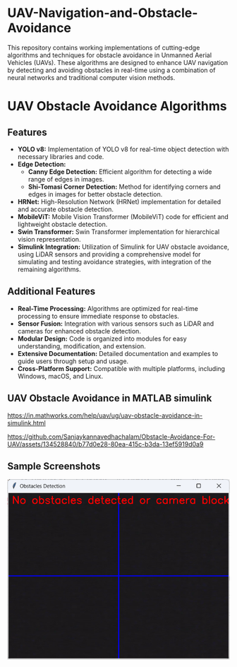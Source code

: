 # UAV-Navigation-and-Obstacle-Avoidance
This repository contains working implementations of cutting-edge algorithms and techniques for obstacle avoidance in Unmanned Aerial Vehicles (UAVs). These algorithms are designed to enhance UAV navigation by detecting and avoiding obstacles in real-time using a combination of neural networks and traditional computer vision methods.

# UAV Obstacle Avoidance Algorithms

## Features

- **YOLO v8:** Implementation of YOLO v8 for real-time object detection with necessary libraries and code.
- **Edge Detection:**
  - **Canny Edge Detection:** Efficient algorithm for detecting a wide range of edges in images.
  - **Shi-Tomasi Corner Detection:** Method for identifying corners and edges in images for better obstacle detection.
- **HRNet:** High-Resolution Network (HRNet) implementation for detailed and accurate obstacle detection.
- **MobileViT:** Mobile Vision Transformer (MobileViT) code for efficient and lightweight obstacle detection.
- **Swin Transformer:** Swin Transformer implementation for hierarchical vision representation.
- **Simulink Integration:** Utilization of Simulink for UAV obstacle avoidance, using LiDAR sensors and providing a comprehensive model for simulating and testing avoidance strategies, with integration of the remaining algorithms.

## Additional Features

- **Real-Time Processing:** Algorithms are optimized for real-time processing to ensure immediate response to obstacles.
- **Sensor Fusion:** Integration with various sensors such as LiDAR and cameras for enhanced obstacle detection.
- **Modular Design:** Code is organized into modules for easy understanding, modification, and extension.
- **Extensive Documentation:** Detailed documentation and examples to guide users through setup and usage.
- **Cross-Platform Support:** Compatible with multiple platforms, including Windows, macOS, and Linux.

## UAV Obstacle Avoidance in MATLAB simulink
https://in.mathworks.com/help/uav/ug/uav-obstacle-avoidance-in-simulink.html

https://github.com/Sanjaykannavedhachalam/Obstacle-Avoidance-For-UAV/assets/134528840/b77d0e28-80ea-415c-b3da-13ef5919d0a9

## Sample Screenshots
![Logo](https://github.com/Sanjaykannavedhachalam/Obstacle-Avoidance-For-UAV/blob/main/Screenshot%202024-06-29%20095603.png)
